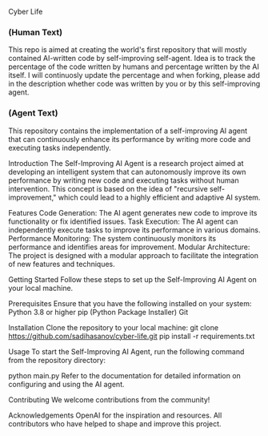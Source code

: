 Cyber Life

### (Human Text)
This repo is aimed at creating the world's first repository that will mostly contained AI-written code by self-improving self-agent. Idea is to track the percentage of the code written by humans and percentage written by the AI itself. I will continuosly update the percentage and when forking, please add in the description whether code was written by you or by this self-improving agent.
###

### (Agent Text) ###
This repository contains the implementation of a self-improving AI agent that can continuously enhance its performance by writing more code and executing tasks independently.

Introduction
The Self-Improving AI Agent is a research project aimed at developing an intelligent system that can autonomously improve its own performance by writing new code and executing tasks without human intervention. This concept is based on the idea of "recursive self-improvement," which could lead to a highly efficient and adaptive AI system.

Features
Code Generation: The AI agent generates new code to improve its functionality or fix identified issues.
Task Execution: The AI agent can independently execute tasks to improve its performance in various domains.
Performance Monitoring: The system continuously monitors its performance and identifies areas for improvement.
Modular Architecture: The project is designed with a modular approach to facilitate the integration of new features and techniques.

Getting Started
Follow these steps to set up the Self-Improving AI Agent on your local machine.

Prerequisites
Ensure that you have the following installed on your system:
Python 3.8 or higher
pip (Python Package Installer)
Git

Installation
Clone the repository to your local machine:
git clone https://github.com/sadihasanov/cyber-life.git
pip install -r requirements.txt

Usage
To start the Self-Improving AI Agent, run the following command from the repository directory:

python main.py
Refer to the documentation for detailed information on configuring and using the AI agent.

Contributing
We welcome contributions from the community!

Acknowledgements
OpenAI for the inspiration and resources.
All contributors who have helped to shape and improve this project.
